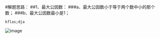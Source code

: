 #解题思路：
##1、最大公因数：
###a、最大公因数小于等于两个数中小的那个数；
###b、最大公因数最小是1；
```
kflas;dja
```

![image](https://github.com/sinary-sys/c-study/blob/master/pictures/3-10.png)
